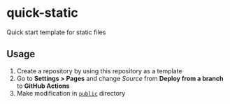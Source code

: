 quick-static
===

Quick start template for static files

Usage
---

1. Create a repository by using this repository as a template
2. Go to **Settings > Pages** and change *Source* from **Deploy from a branch** to **GitHub Actions**
3. Make modification in [`public`](./public) directory
